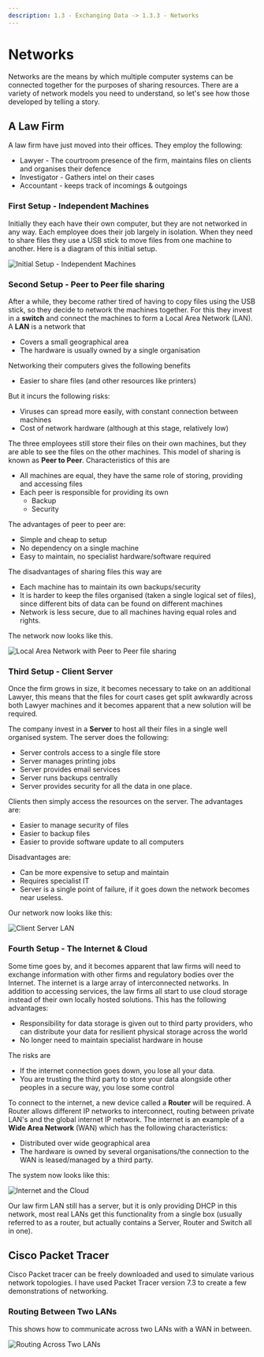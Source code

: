 ```yaml
---
description: 1.3 - Exchanging Data -> 1.3.3 - Networks
---
```


# Networks

Networks are the means by which multiple computer systems can be connected together for the purposes of sharing resources. There are a variety of network models you need to understand, so let's see how those developed by telling a story.

## A Law Firm

A law firm have just moved into their offices. They employ the following:

* Lawyer - The courtroom presence of the firm, maintains files on clients and organises their defence
* Investigator - Gathers intel on their cases
* Accountant - keeps track of incomings & outgoings

### First Setup - Independent Machines

Initially they each have their own computer, but they are not networked in any way. Each employee does their job largely in isolation. When they need to share files they use a USB stick to move files from one machine to another. Here is a diagram of this initial setup.

![Initial Setup - Independent Machines](.gitbook/assets/image%20%282%29.png)

### Second Setup - Peer to Peer file sharing

After a while, they become rather tired of having to copy files using the USB stick, so they decide to network the machines together. For this they invest in a **switch** and connect the machines to form a Local Area Network \(LAN\). A **LAN** is a network that

* Covers a small geographical area
* The hardware is usually owned by a single organisation

Networking their computers gives the following benefits

* Easier to share files \(and other resources like printers\)

But it incurs the following risks:

* Viruses can spread more easily, with constant connection between machines
* Cost of network hardware \(although at this stage, relatively low\)

The three employees still store their files on their own machines, but they are able to see the files on the other machines. This model of sharing is known as **Peer to Peer**. Characteristics of this are

* All machines are equal, they have the same role of storing, providing and accessing files
* Each peer is responsible for providing its own
  * Backup
  * Security

The advantages of peer to peer are:

* Simple and cheap to setup
* No dependency on a single machine
* Easy to maintain, no specialist hardware/software required

The disadvantages of sharing files this way are

* Each machine has to maintain its own backups/security
* It is harder to keep the files organised \(taken a single logical set of files\), since different bits of data can be found on different machines
* Network is less secure, due to all machines having equal roles and rights.

The network now looks like this.

![Local Area Network with Peer to Peer file sharing](.gitbook/assets/image%20%285%29.png)

### Third Setup - Client Server

Once the firm grows in size, it becomes necessary to take on an additional Lawyer, this means that the files for court cases get split awkwardly across both Lawyer machines and it becomes apparent that a new solution will be required.

The company invest in a **Server** to host all their files in a single well organised system. The server does the following:

* Server controls access to a single file store
* Server manages printing jobs
* Server provides email services
* Server runs backups centrally
* Server provides security for all the data in one place.

Clients then simply access the resources on the server. The advantages are:

* Easier to manage security of files
* Easier to backup files
* Easier to provide software update to all computers

Disadvantages are:

* Can be more expensive to setup and maintain
* Requires specialist IT
* Server is a single point of failure, if it goes down the network becomes near useless.

Our network now looks like this:

![Client Server LAN](.gitbook/assets/image%20%281%29.png)

### Fourth Setup - The Internet & Cloud

Some time goes by, and it becomes apparent that law firms will need to exchange information with other firms and regulatory bodies over the Internet. The internet is a large array of interconnected networks. In addition to accessing services, the law firms all start to use cloud storage instead of their own locally hosted solutions. This has the following advantages:

* Responsibility for data storage is given out to third party providers, who can distribute your data for resilient physical storage across the world
* No longer need to maintain specialist hardware in house

The risks are

* If the internet connection goes down, you lose all your data.
* You are trusting the third party to store your data alongside other peoples in a secure way, you lose some control

To connect to the internet, a new device called a **Router** will be required. A Router allows different IP networks to interconnect, routing between private LAN's and the global internet IP network. The internet is an example of a **Wide Area Network** \(WAN\) which has the following characteristics:

* Distributed over wide geographical area
* The hardware is owned by several organisations/the connection to the WAN is leased/managed by a third party.

The system now looks like this:

![Internet and the Cloud](.gitbook/assets/image%20%283%29.png)

Our law firm LAN still has a server, but it is only providing DHCP in this network, most real LANs get this functionality from a single box \(usually referred to as a router, but actually contains a Server, Router and Switch all in one\).

## Cisco Packet Tracer

Cisco Packet tracer can be freely downloaded and used to simulate various network topologies. I have used Packet Tracer version 7.3 to create a few demonstrations of networking.

### Routing Between Two LANs

This shows how to communicate across two LANs with a WAN in between.

![Routing Across Two LANs](.gitbook/assets/image.png)



